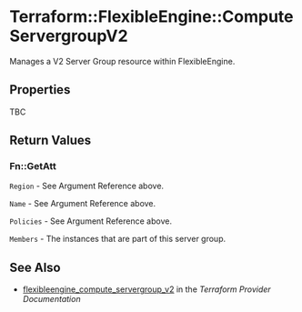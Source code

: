 # Terraform::FlexibleEngine::ComputeServergroupV2

Manages a V2 Server Group resource within FlexibleEngine.

## Properties

TBC

## Return Values

### Fn::GetAtt

`Region` - See Argument Reference above.

`Name` - See Argument Reference above.

`Policies` - See Argument Reference above.

`Members` - The instances that are part of this server group.

## See Also

* [flexibleengine_compute_servergroup_v2](https://www.terraform.io/docs/providers/flexibleengine/r/compute_servergroup_v2.html) in the _Terraform Provider Documentation_
